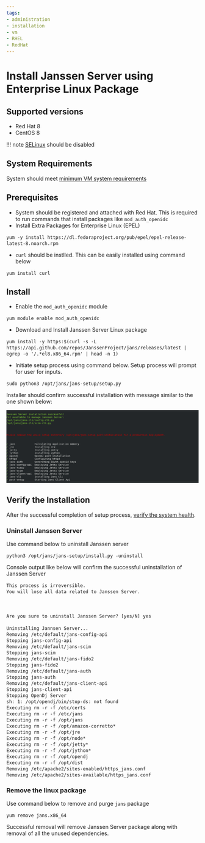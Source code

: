 ```yaml
---
tags:
- administration
- installation
- vm
- RHEL
- RedHat
---
```


# Install Janssen Server using Enterprise Linux Package

## Supported versions
- Red Hat 8
- CentOS 8

!!! note
[SELinux](https://wiki.ubuntu.com/SELinux) should be disabled

## System Requirements

System should meet [minimum VM system requirements](vm-requirements.md)

## Prerequisites

- System should be registered and attached with Red Hat. This is required to run commands that install packages like `mod_auth_openidc`
- Install Extra Packages for Enterprise Linux (EPEL)

```
yum -y install https://dl.fedoraproject.org/pub/epel/epel-release-latest-8.noarch.rpm
```

- `curl` should be instlled. This can be easily installed using command below

 ```
 yum install curl
 ```

## Install

- Enable the `mod_auth_openidc` module

```
yum module enable mod_auth_openidc
```

- Download and Install Janssen Server Linux package

```
yum install -y https:$(curl -s -L https://api.github.com/repos/JanssenProject/jans/releases/latest | egrep -o '/.*el8.x86_64.rpm' | head -n 1)
```

- Initiate setup process using command below. Setup process will prompt for user for inputs.

```
sudo python3 /opt/jans/jans-setup/setup.py
```

Installer should confirm successful installation with message similar to the one shown below:

![](../../../assets/image-jans-install-success.png)

## Verify the Installation

After the successful completion of setup process, [verify the system health](../install-faq.md#after-installation-how-do-i-verify-that-the-janssen-server-is-up-and-running).

### Uninstall Janssen Server

Use command below to uninstall Janssen server

```commandline
python3 /opt/jans/jans-setup/install.py -uninstall
```

Console output like below will confirm the successful uninstallation of Janssen Server

```text
This process is irreversible.
You will lose all data related to Janssen Server.


 
Are you sure to uninstall Janssen Server? [yes/N] yes

Uninstalling Jannsen Server...
Removing /etc/default/jans-config-api
Stopping jans-config-api
Removing /etc/default/jans-scim
Stopping jans-scim
Removing /etc/default/jans-fido2
Stopping jans-fido2
Removing /etc/default/jans-auth
Stopping jans-auth
Removing /etc/default/jans-client-api
Stopping jans-client-api
Stopping OpenDj Server
sh: 1: /opt/opendj/bin/stop-ds: not found
Executing rm -r -f /etc/certs
Executing rm -r -f /etc/jans
Executing rm -r -f /opt/jans
Executing rm -r -f /opt/amazon-corretto*
Executing rm -r -f /opt/jre
Executing rm -r -f /opt/node*
Executing rm -r -f /opt/jetty*
Executing rm -r -f /opt/jython*
Executing rm -r -f /opt/opendj
Executing rm -r -f /opt/dist
Removing /etc/apache2/sites-enabled/https_jans.conf
Removing /etc/apache2/sites-available/https_jans.conf

```

### Remove the linux package

Use command below to remove and purge `jans` package

```text
yum remove jans.x86_64
```

Successful removal will remove Janssen Server package along with removal of all the unused dependencies.

